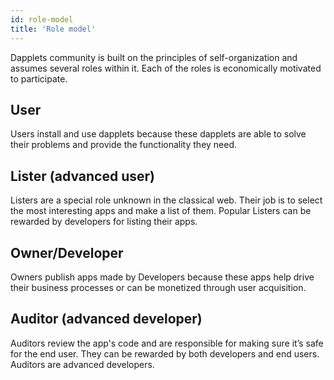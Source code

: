 ```yaml
---
id: role-model
title: 'Role model'
---
```


Dapplets community is built on the principles of self-organization and assumes several roles within it. Each of the roles is economically motivated to participate.

## User

Users install and use dapplets because these dapplets are able to solve their problems and provide the functionality they need.

## Lister (advanced user)

Listers are a special role unknown in the classical web. Their job is to select the most interesting apps and make a list of them. Popular Listers can be rewarded by developers for listing their apps.

## Owner/Developer

Owners publish apps made by Developers because these apps help drive their business processes or can be monetized through user acquisition.

## Auditor (advanced developer)

Auditors review the app's code and are responsible for making sure it’s safe for the end user. They can be rewarded by both developers and end users. Auditors are advanced developers.
